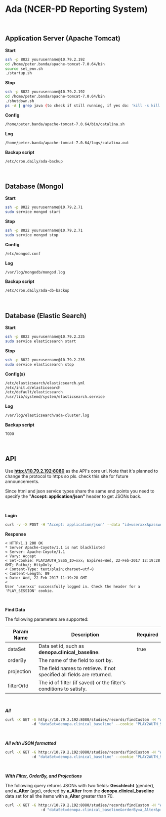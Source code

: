 # Ada (NCER-PD Reporting System)
<br/>

## Application Server (Apache Tomcat)

**Start**
```bash
ssh -p 8022 yourusername@10.79.2.192
cd /home/peter.banda/apache-tomcat-7.0.64/bin
source set_env.sh
./startup.sh
```

**Stop**
```bash
ssh -p 8022 yourusername@10.79.2.192
cd /home/peter.banda/apache-tomcat-7.0.64/bin
./shutdown.sh
ps -A | grep java (to check if still running, if yes do: 'kill -s kill pid')
```

**Config**
```bash
/home/peter.banda/apache-tomcat-7.0.64/bin/catalina.sh
````

**Log**
```bash
/home/peter.banda/apache-tomcat-7.0.64/logs/catalina.out
```

**Backup script**
```bash
/etc/cron.daily/ada-backup
```

<br/>

## Database (Mongo)

**Start**
```bash
ssh -p 8022 yourusername@10.79.2.71
sudo service mongod start
```

**Stop**
```bash
ssh -p 8022 yourusername@10.79.2.71
sudo service mongod stop
```

**Config**
```bash
/etc/mongod.conf
```

**Log**
```bash
/var/log/mongodb/mongod.log
```

**Backup script**
```bash
/etc/cron.daily/ada-db-backup
```

<br/>

## Database (Elastic Search)

**Start**
```bash
ssh -p 8022 yourusername@10.79.2.235
sudo service elasticsearch start
```

**Stop**
```bash
ssh -p 8022 yourusername@10.79.2.235
sudo service elasticsearch stop
```

**Config(s)**
```bash
/etc/elasticsearch/elasticsearch.yml
/etc/init.d/elasticsearch
/etc/default/elasticsearch
/usr/lib/systemd/system/elasticsearch.service
```

**Log**
```bash
/var/log/elasticsearch/ada-cluster.log
```

**Backup script**
```bash
TODO
```

<br/>

## API

Use **http://10.79.2.192:8080** as the API's core url. Note that it's planned to change the protocol to https so pls. check this site for future announcements.

Since html and json service types share the same end points you need to specify the **"Accept: application/json"** header to get JSONs back.

<br/>

**Login**
```bash
curl -v -X POST -H "Accept: application/json" --data "id=userxxx&password=yyy" http://10.79.2.192:8080/login
```

__Response__

```
< HTTP/1.1 200 OK
* Server Apache-Coyote/1.1 is not blacklisted
< Server: Apache-Coyote/1.1
< Vary: Accept
< Set-Cookie: PLAY2AUTH_SESS_ID=xxx; Expires=Wed, 22-Feb-2017 12:19:28 GMT; Path=/; HttpOnly
< Content-Type: text/plain;charset=utf-8
< Content-Length: 89
< Date: Wed, 22 Feb 2017 11:19:28 GMT
< 
User 'userxxx' successfully logged in. Check the header for a 'PLAY_SESSION' cookie.
```
<br/>

**Find Data**

The following parameters are supported:

 Param Name    | Description   | Required 
 ------------- | ------------- | -------------
 dataSet       | Data set id, such as __denopa.clinical_baseline__. | true 
 orderBy       | The name of the field to sort by.   | 
 projection    | The field names to retrieve. If not specified all fields are returned.    |
 filterOrId    | The id of filter (if saved) or the filter's conditions to satisfy.     |

<br/>

***All***

```bash
curl -X GET -G http://10.79.2.192:8080/studies/records/findCustom -H "Accept: application/json"
            -d "dataSet=denopa.clinical_baseline" --cookie "PLAY2AUTH_SESS_ID=xxx"
```

<br/>

***All with JSON formatted***

```bash
curl -X GET -G http://10.79.2.192:8080/studies/records/findCustom -H "Accept: application/json"
            -d "dataSet=denopa.clinical_baseline" --cookie "PLAY2AUTH_SESS_ID=xxx" | jq .
```

<br/>

***With Filter, OrderBy, and Projections***

The following query returns JSONs with two fields: __Geschlecht__ (gender), and __a_Alter__ (age), ordered by __a_Alter__ from the __denopa.clinical_baseline__ data set for all the items with __a_Alter__ greater than 70.

```bash
curl -X GET -G http://10.79.2.192:8080/studies/records/findCustom -H "Accept: application/json" 
                -d "dataSet=denopa.clinical_baseline&orderBy=a_Alter&projection=Geschlecht&projection=a_Alter&filterOrId=[{\"fieldName\":\"a_Alter\",\"conditionType\":\">\",\"value\":\"70\"}]" --cookie "PLAY2AUTH_SESS_ID=xxx"
```